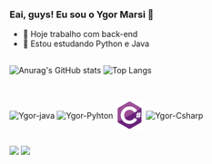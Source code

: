 ### Eai, guys! Eu sou o Ygor Marsi 👋

- 🔭 Hoje trabalho com back-end
- 🌱 Estou estudando Python e Java

##

![Anurag's GitHub stats](https://github-readme-stats.vercel.app/api?username=marsiygor&show_icons=true&theme=gradient)
![Top Langs](https://github-readme-stats.vercel.app/api/top-langs/?username=marsiygor&hide=javascript,html)


##

  <div style="display: inline_block"><br>       
  <img align="center" alt="Ygor-java" height="50" width="50" src="https://cdn.jsdelivr.net/gh/devicons/devicon/icons/java/java-original.svg" />    
  <img align="center" alt="Ygor-Pyhton" height="50" width="50" src="https://cdn.jsdelivr.net/gh/devicons/devicon/icons/python/python-original.svg" />     
  <img align="center" alt="Ygor-Csharp" height="50" width="50" src="https://raw.githubusercontent.com/devicons/devicon/master/icons/csharp/csharp-original.svg">
  <img align="center" alt="Ygor-Csharp" height="50" width="50" src="https://github.com/devicons/devicon/tree/v2.16.0/icons/css3">
</div>
  
  ##
 
<div> 
  <a href="https://instagram.com/marsi_ygor" target="_blank"><img src="https://img.shields.io/badge/-Instagram-%23E4405F?style=for-the-badge&logo=instagram&logoColor=white" target="_blank"></a>
  <a href="https://www.linkedin.com/in/ygormarsi/-45875016a" target="_blank"><img src="https://img.shields.io/badge/-LinkedIn-%230077B5?style=for-the-badge&logo=linkedin&logoColor=white" target="_blank"></a> 
  
